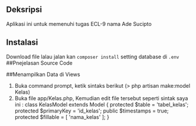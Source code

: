 ## Deksripsi
Aplikasi ini untuk memenuhi tugas ECL-9 nama Ade Sucipto
## Instalasi
Download file lalau jalan kan ``composer install`` setting database di   ``.env`` 
##Pnejelasan Source Code

##Menampilkan Data di Views
1. Buka command prompt, ketik sintaks berikut (> php artisan make:model Kelas)
2. Buka file app/Kelas.php, Kemudian edit file tersebut seperti sintak saya ini :
class KelasModel extends Model
{
  protected $table = 'tabel_kelas';
  protected $primaryKey = 'id_kelas';
  public $timestamps = true;
  protected $fillable = [
    'nama_kelas'
  ];
}
